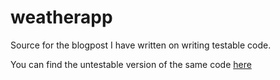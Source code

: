 # weatherapp
Source for the blogpost I have written on writing testable code.

You can find the untestable version of the same code [here](https://github.com/SriNandan33/weatherapp/tree/untestable-weather-app)
